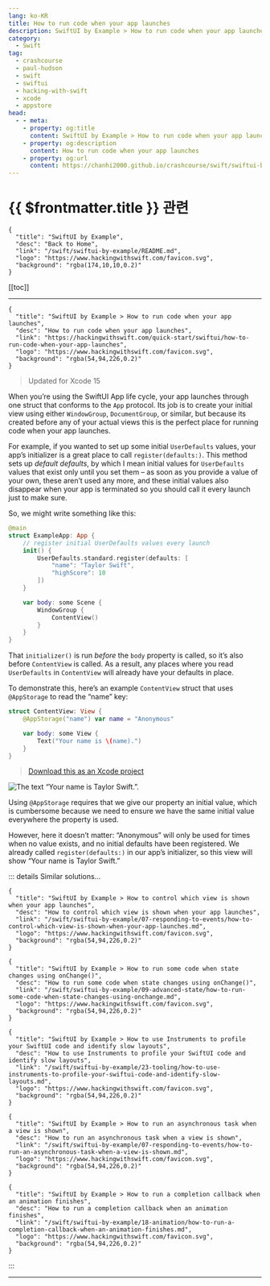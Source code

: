 ```yaml
---
lang: ko-KR
title: How to run code when your app launches
description: SwiftUI by Example > How to run code when your app launches
category:
  - Swift
tag: 
  - crashcourse
  - paul-hudson
  - swift
  - swiftui
  - hacking-with-swift
  - xcode
  - appstore
head:
  - - meta:
    - property: og:title
      content: SwiftUI by Example > How to run code when your app launches
    - property: og:description
      content: How to run code when your app launches
    - property: og:url
      content: https://chanhi2000.github.io/crashcourse/swift/swiftui-by-example/07-responding-to-events/how-to-run-code-when-your-app-launches.html
---
```


# {{ $frontmatter.title }} 관련

```component VPCard
{
  "title": "SwiftUI by Example",
  "desc": "Back to Home",
  "link": "/swift/swiftui-by-example/README.md",
  "logo": "https://www.hackingwithswift.com/favicon.svg",
  "background": "rgba(174,10,10,0.2)"
}
```

[[toc]]

---

```component VPCard
{
  "title": "SwiftUI by Example > How to run code when your app launches",
  "desc": "How to run code when your app launches",
  "link": "https://hackingwithswift.com/quick-start/swiftui/how-to-run-code-when-your-app-launches",
  "logo": "https://www.hackingwithswift.com/favicon.svg",
  "background": "rgba(54,94,226,0.2)"
}
```

> Updated for Xcode 15

When you’re using the SwiftUI App life cycle, your app launches through one struct that conforms to the `App` protocol. Its job is to create your initial view using either `WindowGroup`, `DocumentGroup`, or similar, but because its created before any of your actual views this is the perfect place for running code when your app launches.

For example, if you wanted to set up some initial `UserDefaults` values, your app’s initializer is a great place to call `register(defaults:)`. This method sets up *default defaults*, by which I mean initial values for `UserDefaults` values that exist only until you set them – as soon as you provide a value of your own, these aren’t used any more, and these initial values also disappear when your app is terminated so you should call it every launch just to make sure.

So, we might write something like this:

```swift
@main
struct ExampleApp: App {
    // register initial UserDefaults values every launch
    init() {
        UserDefaults.standard.register(defaults: [
            "name": "Taylor Swift",
            "highScore": 10
        ])
    }

    var body: some Scene {
        WindowGroup {
            ContentView()
        }
    }
}
```

That `initializer()` is run *before* the `body` property is called, so it’s also before `ContentView` is called. As a result, any places where you read `UserDefaults` in `ContentView` will already have your defaults in place.

To demonstrate this, here’s an example `ContentView` struct that uses `@AppStorage` to read the “name” key:

```swift
struct ContentView: View {
    @AppStorage("name") var name = "Anonymous"

    var body: some View {
        Text("Your name is \(name).")
    }
}
```

> [<FontIcon icon="fas fa-file-zipper"/>Download this as an Xcode project](https://www.hackingwithswift.com/files/projects/swiftui/how-to-run-code-when-your-app-launches-1.zip)

![The text “Your name is Taylor Swift.”.](https://www.hackingwithswift.com/img/books/quick-start/swiftui/how-to-run-code-when-your-app-launches-1~dark.png)

Using `@AppStorage` requires that we give our property an initial value, which is cumbersome because we need to ensure we have the same initial value everywhere the property is used.

However, here it doesn’t matter: “Anonymous” will only be used for times when no value exists, and no initial defaults have been registered. We already called `register(defaults:)` in our app’s initializer, so this view will show “Your name is Taylor Swift.”

::: details Similar solutions…

```component VPCard
{
  "title": "SwiftUI by Example > How to control which view is shown when your app launches",
  "desc": "How to control which view is shown when your app launches",
  "link": "/swift/swiftui-by-example/07-responding-to-events/how-to-control-which-view-is-shown-when-your-app-launches.md",
  "logo": "https://www.hackingwithswift.com/favicon.svg",
  "background": "rgba(54,94,226,0.2)"
}
```

```component VPCard
{
  "title": "SwiftUI by Example > How to run some code when state changes using onChange()",
  "desc": "How to run some code when state changes using onChange()",
  "link": "/swift/swiftui-by-example/09-advanced-state/how-to-run-some-code-when-state-changes-using-onchange.md",
  "logo": "https://www.hackingwithswift.com/favicon.svg",
  "background": "rgba(54,94,226,0.2)"
}
```

```component VPCard
{
  "title": "SwiftUI by Example > How to use Instruments to profile your SwiftUI code and identify slow layouts",
  "desc": "How to use Instruments to profile your SwiftUI code and identify slow layouts",
  "link": "/swift/swiftui-by-example/23-tooling/how-to-use-instruments-to-profile-your-swiftui-code-and-identify-slow-layouts.md",
  "logo": "https://www.hackingwithswift.com/favicon.svg",
  "background": "rgba(54,94,226,0.2)"
}
```

```component VPCard
{
  "title": "SwiftUI by Example > How to run an asynchronous task when a view is shown",
  "desc": "How to run an asynchronous task when a view is shown",
  "link": "/swift/swiftui-by-example/07-responding-to-events/how-to-run-an-asynchronous-task-when-a-view-is-shown.md",
  "logo": "https://www.hackingwithswift.com/favicon.svg",
  "background": "rgba(54,94,226,0.2)"
}
```

```component VPCard
{
  "title": "SwiftUI by Example > How to run a completion callback when an animation finishes",
  "desc": "How to run a completion callback when an animation finishes",
  "link": "/swift/swiftui-by-example/18-animation/how-to-run-a-completion-callback-when-an-animation-finishes.md",
  "logo": "https://www.hackingwithswift.com/favicon.svg",
  "background": "rgba(54,94,226,0.2)"
}
```

:::

---

<TagLinks />
